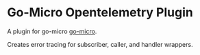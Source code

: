 # Go-Micro Opentelemetry Plugin

A plugin for go-micro [go-micro](https://github.com/asim/go-micro).

Creates error tracing for subscriber, caller, and handler wrappers.